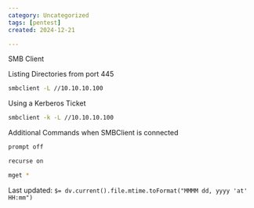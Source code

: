 ```yaml
---
category: Uncategorized
tags: [pentest]
created: 2024-12-21

---
```

SMB Client

Listing Directories from port 445

~~~bash
smbclient -L //10.10.10.100
~~~

Using a Kerberos Ticket

~~~bash
smbclient -k -L //10.10.10.100
~~~

Additional Commands when SMBClient is connected

~~~bash
prompt off
~~~

~~~bash
recurse on
~~~

~~~bash
mget *
~~~


Last updated: `$= dv.current().file.mtime.toFormat("MMMM dd, yyyy 'at' HH:mm")`
